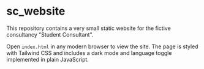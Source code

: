 # sc_website

This repository contains a very small static website for the fictive consultancy "Student Consultant".

Open `index.html` in any modern browser to view the site. The page is styled with Tailwind CSS and includes a dark mode and language toggle implemented in plain JavaScript.
